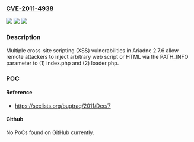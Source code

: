 ### [CVE-2011-4938](https://cve.mitre.org/cgi-bin/cvename.cgi?name=CVE-2011-4938)
![](https://img.shields.io/static/v1?label=Product&message=Ariadne&color=blue)
![](https://img.shields.io/static/v1?label=Version&message=2.7.6%20&color=brightgreen)
![](https://img.shields.io/static/v1?label=Vulnerability&message=Cross-Site%20Scripting&color=brightgreen)

### Description

Multiple cross-site scripting (XSS) vulnerabilities in Ariadne 2.7.6 allow remote attackers to inject arbitrary web script or HTML via the PATH_INFO parameter to (1) index.php and (2) loader.php.

### POC

#### Reference
- https://seclists.org/bugtraq/2011/Dec/7

#### Github
No PoCs found on GitHub currently.


